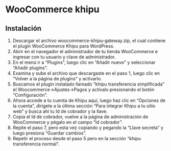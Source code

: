 # WooCommerce khipu

## Instalación

1. Descargar el archivo woocommerce-khipu-gateway.zip, el cual contiene el plugin WooCommerce Khipu para WordPress.
2. Abrir en el navegador el administrador de tu tienda WooCommerce e ingresar con tu usuario y clave de administrador.
3. En el menú ir a “Plugins”, luego clic en “Añadir nuevo” y seleccionar “Añadir plugins”.
4. Examina y sube el archivo que descargaste en el paso 1, luego clic en “Volver a la página de plugins” y activarlo.
5. Buscamos el plugin instalado llamado ”khipu transferencia simplificada” el Woocommerce->Ajustes->Pagos y actívalo presionando el botón “Configuración”.
6. Ahora accede a tu cuenta de Khipu aquí, luego haz clic en “Opciones de la cuenta”, dirígete a la última sección “Para integrar Khipu a tu sitio web” y busca ahí tu Id de cobrador y la llave.
7. Copia el Id de cobrador, vuelve a la página de administración de WooCommerce y pégalo en el campo “Id cobrador”.
8. Repite el paso 7, pero esta vez copiando y pegando la “Llave secreta” y luego presiona “Guardar cambios”.
9. Repetir  el proceso desde el paso 5 pero en la sección “khipu transferencia normal”.